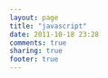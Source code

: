 ```yaml
---
layout: page
title: "javascript"
date: 2011-10-18 23:28
comments: true
sharing: true
footer: true
---
```

